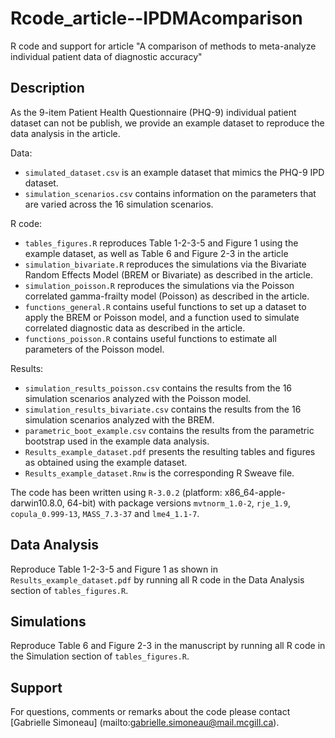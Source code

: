 # Rcode_article--IPDMAcomparison
R code and support for article "A comparison of methods to meta-analyze individual patient data of diagnostic accuracy"

## Description

As the 9-item Patient Health Questionnaire (PHQ-9) individual patient dataset can not be publish, we provide an example dataset to reproduce the data analysis in the article. 

Data:
* `simulated_dataset.csv` is an example dataset that mimics the PHQ-9 IPD dataset.
* `simulation_scenarios.csv` contains information on the parameters that are varied across the 16 simulation scenarios.

R code:
* `tables_figures.R` reproduces Table 1-2-3-5 and Figure 1 using the example dataset, as well as Table 6 and Figure 2-3 in the article
* `simulation_bivariate.R` reproduces the simulations via the Bivariate Random Effects Model (BREM or Bivariate) as described in the article.
* `simulation_poisson.R` reproduces the simulations via the Poisson correlated gamma-frailty model (Poisson) as described in the article.
* `functions_general.R` contains useful functions to set up a dataset to apply the BREM or Poisson model, and a function used to simulate correlated diagnostic data as described in the article.
* `functions_poisson.R` contains useful functions to estimate all parameters of the Poisson model.

Results:
* `simulation_results_poisson.csv` contains the results from the 16 simulation scenarios analyzed with the Poisson model.
* `simulation_results_bivariate.csv` contains the results from the 16 simulation scenarios analyzed with the BREM.
* `parametric_boot_example.csv` contains the results from the parametric bootstrap used in the example data analysis. 
* `Results_example_dataset.pdf` presents the resulting tables and figures as obtained using the example dataset.
* `Results_example_dataset.Rnw` is the corresponding R Sweave file.

The code has been written using `R-3.0.2` (platform: x86_64-apple-darwin10.8.0, 64-bit) with 
package versions `mvtnorm_1.0-2`, `rje_1.9`, `copula_0.999-13`, `MASS_7.3-37` and `lme4_1.1-7`. 

## Data Analysis

Reproduce Table 1-2-3-5 and Figure 1 as shown in `Results_example_dataset.pdf` by running all R code in the Data Analysis section of `tables_figures.R`.

## Simulations

Reproduce Table 6 and Figure 2-3 in the manuscript by running all R code in the Simulation section of `tables_figures.R`.

## Support

For questions, comments or remarks about the code please contact [Gabrielle Simoneau] (mailto:gabrielle.simoneau@mail.mcgill.ca).